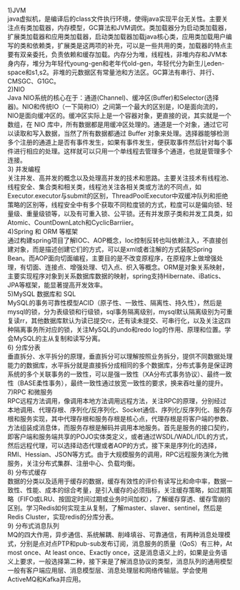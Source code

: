 1)JVM  
java虚拟机，是编译后的class文件执行环境，使得java实现平台无关性。主要关注点有类加载器，内存模型，GC算法和JVM调优。类加载器分为启动类加载器，扩展类加载器和应用类加载器，启动类加载器加载java核心类，应用类加载用户编写的类和依赖类，扩展类是这两项的补充，可以是一些共用的类，加载器的特点主要有双亲委托，负责依赖和缓存加载。内存分为堆，线程栈，非堆内存和JVM本身内存，堆分为年轻代young-gen和老年代old-gen，年轻代分为新生儿eden-space和s1,s2。非堆的元数据区有常量池和方法区。GC算法有串行、并行、CMSGC、G1GC。  
2)NIO  
Java NIO系统的核心在于：通道(Channel)、缓冲区(Buffer)和Selector(选择器)。NIO和传统IO（一下简称IO）之间第一个最大的区别是，IO是面向流的，NIO是面向缓冲区的。缓冲区实际上是一个容器对象，更直接的说，其实就是一个数组，在 NIO 库中，所有数据都是用缓冲区处理的。通道是一个对象，通过它可以读取和写入数据，当然了所有数据都通过 Buffer 对象来处理。选择器能够检测多个注册的通道上是否有事件发生，如果有事件发生，便获取事件然后针对每个事件进行相应的处理。这样就可以只用一个单线程去管理多个通道，也就是管理多个连接。  
3) 并发编程  
关注并发、高并发的概念以及处理高并发的技术和思路。主要关注技术有线程池、线程安全、集合类和相关类，线程池关注各相关类或方法的不同点，如Executor.executor与submit的区别，ThreadPoolExecutor中双缓冲队列和拒绝策略的区别等，线程安全中有多个获取不同粒度锁的方式，粒度可以是偏向锁、轻量级、重量级锁等，以及有可重入锁、公平锁。还有并发原子类和并发工具类，如Atomic、CountDownLatch和CyclicBarriier。  
4)Spring 和 ORM 等框架  
通过构建spring项目了解IOC、AOP概念，Ioc控制反转也叫依赖注入，不直接创建对象，而是描述创建它们的方式，可以是xml或者注解的方式装配Spring Bean。而AOP面向切面编程，主要目的是不改变原程序，在原程序上做增强处理，有切面、连接点、增强处理、切入点、织入等概念。ORM是对象关系映射，主要实现程序对象到关系数据库数据的映射，spring支持Hibernate、iBatics、JPA等框架，能显著提高开发效率。    
5)MySQL 数据库和 SQL    
MySQL的事务可靠性模型ACID（原子性、一致性、隔离性、持久性），然后是mysql的锁，分为表级锁和行级锁，sql事务隔离级别，mysql默认隔离级别为可重复读rr，其他数据库默认为读已提交rc，还有读未提交、可串行化，以及关注这四种隔离事务所对应的锁，关注MySQL的undo和redo log的作用、原理和位置。学会MySQL的主从复制和读写分离。  
6) 分库分表  
垂直拆分、水平拆分的原理，垂直拆分可以理解按照业务拆分，提供不同数据处理能力的数据库，水平拆分就是直接拆分成相同的多个数据库，分布式事务是保证跨系统的多个关联事务的一致性，可以是强一致性（XA分布式事务协议）、最终一致性（BASE柔性事务），最终一致性通过放宽一致性的要求，换来吞吐量的提升。  
7)RPC 和微服务  
RPC远程方法调用，像调用本地方法调用远程方法，关注RPC的原理，分别经过本地调用、代理存根、序列化/反序列化、Socket通信、序列化/反序列化、服务存根和服务实现，其中代理存根和服务存根是核心点，代理存根是将客户端的参数、方法组装成消息体，而服务存根是解码并调用本地服务。首先是服务的接口契约，即客户端和服务端共享的POJO实体类定义，或者通过WSDL/WADL/IDL的方式，然后远程代理，可以选择动态代理或者AOP的方式，接下来是序列化的选择，RMI、Hessian、JSON等方式。由于大规模服务的调用，RPC远程服务演化为微服务，关注分布式集群、注册中心、负载均衡。  
8) 分布式缓存  
数据的分类以及适用于缓存的数据，缓存有效性的评价有读写比和命中率，数据一致性、性能、成本的综合考量，是引入缓存的必须指标，关注缓存策略，如过期策略（FIFO或LRU、按固定时间过期或业务时间加权），了解缓存穿透、缓存雪崩的区别。学习Redis如何实现主从复制，了解master、slaver、sentinel，然后是Redis Cluster，实现redis的分库分表。  
9) 分布式消息队列    
MQ的四大作用，异步通信、系统解耦、削峰填谷、可靠通信，有两种消息处理模式，分别是点对点PTP和pub-sub发布订阅，消息服务的质量（QoS）有三种，At most once、At least once、Exactly once，这是消息语义上的，如果是业务语义上要求，一般选择第二种，接下来是了解消息协议的类型，消息队列的通用模型一般有客户端应用层、消息模型层、消息处理层和网络传输层。学会使用ActiveMQ和Kafka并应用。  